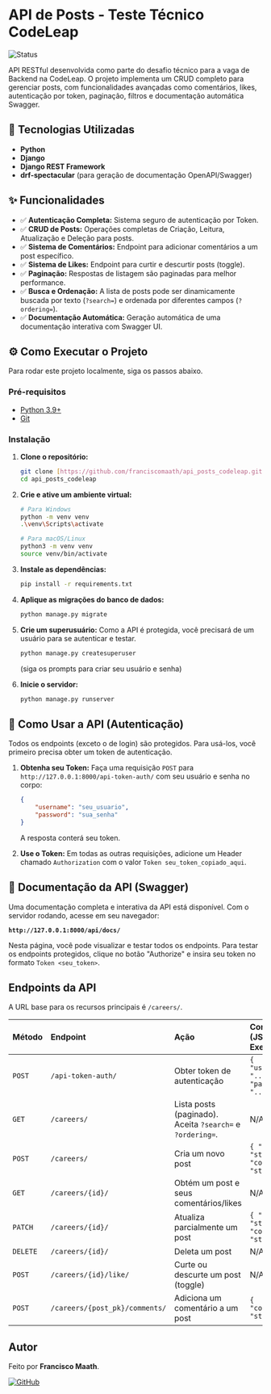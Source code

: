 # API de Posts - Teste Técnico CodeLeap

![Status](https://img.shields.io/badge/status-concluído-brightgreen)

API RESTful desenvolvida como parte do desafio técnico para a vaga de Backend na CodeLeap. O projeto implementa um CRUD completo para gerenciar posts, com funcionalidades avançadas como comentários, likes, autenticação por token, paginação, filtros e documentação automática Swagger.

## 🚀 Tecnologias Utilizadas

- **Python**
- **Django**
- **Django REST Framework**
- **drf-spectacular** (para geração de documentação OpenAPI/Swagger)

## ✨ Funcionalidades

-   ✅ **Autenticação Completa:** Sistema seguro de autenticação por Token.
-   ✅ **CRUD de Posts:** Operações completas de Criação, Leitura, Atualização e Deleção para posts.
-   ✅ **Sistema de Comentários:** Endpoint para adicionar comentários a um post específico.
-   ✅ **Sistema de Likes:** Endpoint para curtir e descurtir posts (toggle).
-   ✅ **Paginação:** Respostas de listagem são paginadas para melhor performance.
-   ✅ **Busca e Ordenação:** A lista de posts pode ser dinamicamente buscada por texto (`?search=`) e ordenada por diferentes campos (`?ordering=`).
-   ✅ **Documentação Automática:** Geração automática de uma documentação interativa com Swagger UI.

## ⚙️ Como Executar o Projeto

Para rodar este projeto localmente, siga os passos abaixo.

### **Pré-requisitos**

-   [Python 3.9+](https://www.python.org/downloads/)
-   [Git](https://git-scm.com/)

### **Instalação**

1.  **Clone o repositório:**
    ```sh
    git clone [https://github.com/franciscomaath/api_posts_codeleap.git](https://github.com/franciscomaath/api_posts_codeleap.git)
    cd api_posts_codeleap
    ```

2.  **Crie e ative um ambiente virtual:**
    ```sh
    # Para Windows
    python -m venv venv
    .\venv\Scripts\activate

    # Para macOS/Linux
    python3 -m venv venv
    source venv/bin/activate
    ```

3.  **Instale as dependências:**
    ```sh
    pip install -r requirements.txt
    ```

4.  **Aplique as migrações do banco de dados:**
    ```sh
    python manage.py migrate
    ```

5.  **Crie um superusuário:** Como a API é protegida, você precisará de um usuário para se autenticar e testar.
    ```sh
    python manage.py createsuperuser
    ```
    (siga os prompts para criar seu usuário e senha)

6.  **Inicie o servidor:**
    ```sh
    python manage.py runserver
    ```

## 🔑 Como Usar a API (Autenticação)

Todos os endpoints (exceto o de login) são protegidos. Para usá-los, você primeiro precisa obter um token de autenticação.

1.  **Obtenha seu Token:**
    Faça uma requisição `POST` para `http://127.0.0.1:8000/api-token-auth/` com seu usuário e senha no corpo:
    ```json
    {
        "username": "seu_usuario",
        "password": "sua_senha"
    }
    ```
    A resposta conterá seu token.

2.  **Use o Token:**
    Em todas as outras requisições, adicione um Header chamado `Authorization` com o valor `Token seu_token_copiado_aqui`.

## 📖 Documentação da API (Swagger)

Uma documentação completa e interativa da API está disponível. Com o servidor rodando, acesse em seu navegador:

**`http://127.0.0.1:8000/api/docs/`**

Nesta página, você pode visualizar e testar todos os endpoints. Para testar os endpoints protegidos, clique no botão "Authorize" e insira seu token no formato `Token <seu_token>`.

## Endpoints da API

A URL base para os recursos principais é `/careers/`.

| Método | Endpoint                    | Ação                                                              | Corpo (JSON) de Exemplo                              |
| :----- | :-------------------------- | :---------------------------------------------------------------- | :--------------------------------------------------- |
| `POST` | `/api-token-auth/`          | Obter token de autenticação                                       | `{ "username": "...", "password": "..." }`           |
| `GET`  | `/careers/`                 | Lista posts (paginado). Aceita `?search=` e `?ordering=`.          | N/A                                                  |
| `POST` | `/careers/`                 | Cria um novo post                                                 | `{ "title": "string", "content": "string" }`         |
| `GET`  | `/careers/{id}/`            | Obtém um post e seus comentários/likes                            | N/A                                                  |
| `PATCH`| `/careers/{id}/`            | Atualiza parcialmente um post                                     | `{ "title": "string", "content": "string" }`         |
| `DELETE`| `/careers/{id}/`            | Deleta um post                                                    | N/A                                                  |
| `POST` | `/careers/{id}/like/`       | Curte ou descurte um post (toggle)                                | N/A                                                  |
| `POST` | `/careers/{post_pk}/comments/`| Adiciona um comentário a um post                                  | `{ "content": "string" }`                            |


## Autor

Feito por **Francisco Maath**.

[![GitHub](https://img.shields.io/badge/GitHub-franciscomaath-blue?logo=github)](https://github.com/franciscomaath)